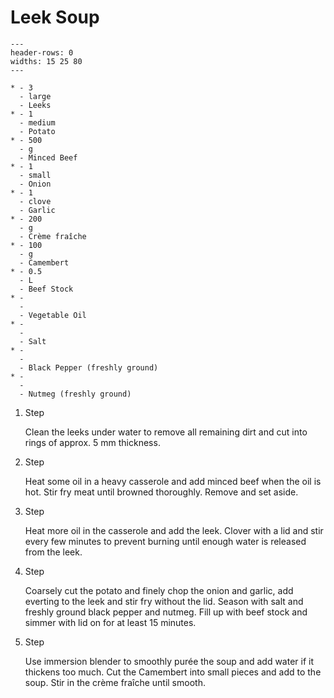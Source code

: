 # Leek Soup

```{list-table}
---
header-rows: 0
widths: 15 25 80
---

* - 3
  - large
  - Leeks
* - 1
  - medium
  - Potato
* - 500
  - g
  - Minced Beef
* - 1
  - small
  - Onion
* - 1
  - clove
  - Garlic
* - 200
  - g
  - Crème fraîche
* - 100
  - g
  - Camembert
* - 0.5
  - L
  - Beef Stock
* -
  -
  - Vegetable Oil
* -
  -
  - Salt
* -
  -
  - Black Pepper (freshly ground)
* -
  -
  - Nutmeg (freshly ground)
```

1. Step

    Clean the leeks under water to remove all remaining dirt and cut into rings of approx. 5 mm thickness.

1. Step

    Heat some oil in a heavy casserole and add minced beef when the oil is hot.
    Stir fry meat until browned thoroughly.
    Remove and set aside.

1. Step

    Heat more oil in the casserole and add the leek.
    Clover with a lid and stir every few minutes to prevent burning until enough water is released from the leek.

1. Step

    Coarsely cut the potato and finely chop the onion and garlic, add everting to the leek and stir fry without the lid.
    Season with salt and freshly ground black pepper and nutmeg.
    Fill up with beef stock and simmer with lid on for at least 15 minutes.

1. Step

    Use immersion blender to smoothly purée the soup and add water if it thickens too much.
    Cut the Camembert into small pieces and add to the soup. Stir in the crème fraîche until smooth.
